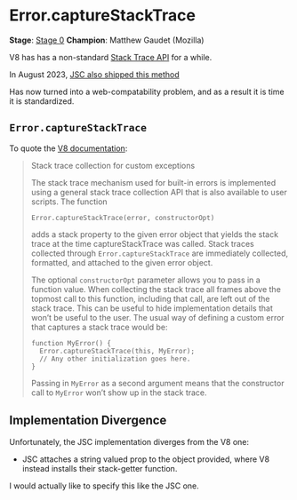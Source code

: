 # Error.captureStackTrace 

**Stage**: [Stage 0](https://tc39.es/process-document/)
**Champion**: Matthew Gaudet (Mozilla) 


V8 has has a non-standard [Stack Trace API](https://v8.dev/docs/stack-trace-api) for a while. 

In August 2023, [JSC also shipped this method](https://github.com/WebKit/WebKit/commit/997e074bb35ed07b69c9b821141c91dd548e0d02) 

Has now turned into a web-compatability problem, and as a result it is time it 
is standardized. 

## `Error.captureStackTrace`

To quote the [V8 documentation](https://v8.dev/docs/stack-trace-api):

> Stack trace collection for custom exceptions
> 
> The stack trace mechanism used for built-in errors is implemented using a general stack trace collection API that is also available to user scripts. The function
> 
>     Error.captureStackTrace(error, constructorOpt)
> 
> adds a stack property to the given error object that yields the stack trace at the time captureStackTrace was called. Stack traces collected through `Error.captureStackTrace` are immediately collected, formatted, and attached to the given error object.
> 
> The optional `constructorOpt` parameter allows you to pass in a function value. When collecting the stack trace all frames above the topmost call to this function, including that call, are left out of the stack trace. This can be useful to hide implementation details that won’t be useful to the user. The usual way of defining a custom error that captures a stack trace would be:
> 
>     function MyError() {
>       Error.captureStackTrace(this, MyError);
>       // Any other initialization goes here.
>     }
> 
> Passing in `MyError` as a second argument means that the constructor call to `MyError` won’t show up in the stack trace.

## Implementation Divergence 

Unfortunately, the JSC implementation diverges from the V8 one: 

- JSC attaches a string valued prop to the object provided, where V8 instead installs their stack-getter function.

I would actually like to specify this like the JSC one. 

<!-- Comment out rest of this while I work on this
## Before creating a proposal

Please ensure the following:
  1. You have read the [process document](https://tc39.github.io/process-document/)
  1. You have reviewed the [existing proposals](https://github.com/tc39/proposals/)
  1. You are aware that your proposal requires being a member of TC39, or locating a TC39 delegate to “champion” your proposal

## Create your proposal repo

Follow these steps:
  1. Click the green [“use this template”](https://github.com/tc39/template-for-proposals/generate) button in the repo header. (Note: Do not fork this repo in GitHub's web interface, as that will later prevent transfer into the TC39 organization)
  1. Update ecmarkup and the biblio to the latest version: `npm install --save-dev ecmarkup@latest && npm install --save-dev --save-exact @tc39/ecma262-biblio@latest`.
  1. Go to your repo settings page:
      1. Under “General”, under “Features”, ensure “Issues” is checked, and disable “Wiki”, and “Projects” (unless you intend to use Projects)
      1. Under “Pull Requests”, check “Always suggest updating pull request branches” and “automatically delete head branches”
      1. Under the “Pages” section on the left sidebar, and set the source to “deploy from a branch”, select “gh-pages” in the branch dropdown, and then ensure that “Enforce HTTPS” is checked.
      1. Under the “Actions” section on the left sidebar, under “General”, select “Read and write permissions” under “Workflow permissions” and click “Save”
  1. [“How to write a good explainer”][explainer] explains how to make a good first impression.

      > Each TC39 proposal should have a `README.md` file which explains the purpose
      > of the proposal and its shape at a high level.
      >
      > ...
      >
      > The rest of this page can be used as a template ...

      Your explainer can point readers to the `index.html` generated from `spec.emu`
      via markdown like

      ```markdown
      You can browse the [ecmarkup output](https://ACCOUNT.github.io/PROJECT/)
      or browse the [source](https://github.com/ACCOUNT/PROJECT/blob/HEAD/spec.emu).
      ```

      where *ACCOUNT* and *PROJECT* are the first two path elements in your project's Github URL.
      For example, for github.com/**tc39**/**template-for-proposals**, *ACCOUNT* is “tc39”
      and *PROJECT* is “template-for-proposals”.


## Maintain your proposal repo

  1. Make your changes to `spec.emu` (ecmarkup uses HTML syntax, but is not HTML, so I strongly suggest not naming it “.html”)
  1. Any commit that makes meaningful changes to the spec, should run `npm run build` to verify that the build will succeed and the output looks as expected.
  1. Whenever you update `ecmarkup`, run `npm run build` to verify that the build will succeed and the output looks as expected.

  [explainer]: https://github.com/tc39/how-we-work/blob/HEAD/explainer.md
